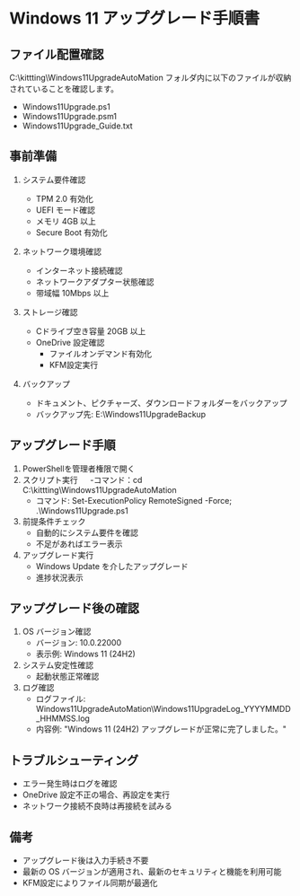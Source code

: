 
# Windows 11 アップグレード手順書

## ファイル配置確認
 C:\kittting\Windows11UpgradeAutoMation フォルダ内に以下のファイルが収納されていることを確認します。
   - Windows11Upgrade.ps1
   - Windows11Upgrade.psm1
   - Windows11Upgrade_Guide.txt

## 事前準備
1. システム要件確認
   - TPM 2.0 有効化
   - UEFI モード確認
   - メモリ 4GB 以上
   - Secure Boot 有効化

2. ネットワーク環境確認
   - インターネット接続確認
   - ネットワークアダプター状態確認
   - 带域幅 10Mbps 以上

3. ストレージ確認
   - Cドライブ空き容量 20GB 以上
   - OneDrive 設定確認
     - ファイルオンデマンド有効化
     - KFM設定実行

4. バックアップ
   - ドキュメント、ピクチャーズ、ダウンロードフォルダーをバックアップ
   - バックアップ先: E:\Windows11UpgradeBackup

## アップグレード手順
1. PowerShellを管理者権限で開く
2. スクリプト実行
　 -コマンド：cd C:\kittting\Windows11UpgradeAutoMation
   - コマンド: Set-ExecutionPolicy RemoteSigned -Force; .\Windows11Upgrade.ps1
3. 前提条件チェック
   - 自動的にシステム要件を確認
   - 不足があればエラー表示
4. アップグレード実行
   - Windows Update を介したアップグレード
   - 進捗状況表示

## アップグレード後の確認
1. OS バージョン確認
   - バージョン: 10.0.22000
   - 表示例: Windows 11 (24H2)
2. システム安定性確認
   - 起動状態正常確認
3. ログ確認
   - ログファイル: Windows11UpgradeAutoMation\Windows11UpgradeLog_YYYYMMDD_HHMMSS.log
   - 内容例: "Windows 11 (24H2) アップグレードが正常に完了しました。"

## トラブルシューティング
- エラー発生時はログを確認
- OneDrive 設定不正の場合、再設定を実行
- ネットワーク接続不良時は再接続を試みる

## 備考
- アップグレード後は入力手続き不要
- 最新の OS バージョンが適用され、最新のセキュリティと機能を利用可能
- KFM設定によりファイル同期が最適化
